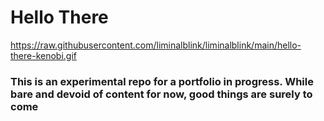 # Hello There

https://raw.githubusercontent.com/liminalblink/liminalblink/main/hello-there-kenobi.gif

### This is an experimental repo for a portfolio in progress. While bare and devoid of content for now, good things are surely to come

<!--
**liminalblink/liminalblink** is a ✨ _special_ ✨ repository because its `README.md` (this file) appears on your GitHub profile.

Here are some ideas to get you started:

- 🔭 I’m currently working on ...
- 🌱 I’m currently learning ...
- 👯 I’m looking to collaborate on ...
- 🤔 I’m looking for help with ...
- 💬 Ask me about ...
- 📫 How to reach me: ...
- 😄 Pronouns: ...
- ⚡ Fun fact: ...
-->
